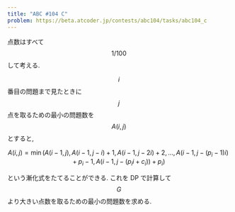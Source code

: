 ```yaml
---
title: "ABC #104 C"
problem: https://beta.atcoder.jp/contests/abc104/tasks/abc104_c
---
```

点数はすべて $$ 1/100 $$ して考える.

$$ i $$ 番目の問題まで見たときに $$ j $$ 点を取るための最小の問題数を $$ A(i, j) $$ とすると,

$$
A(i, j) = \min(A(i-1, j), A(i-1, j-i)+1, A(i-1, j-2i)+2, \dots, A(i-1,j-(p_i-1)i)+p_i-1, A(i-1,j-(p_ii+c_i))+p_i)
$$

という漸化式をたてることができる. これを DP で計算して $$ G $$ より大きい点数を取るための最小の問題数を求める.
